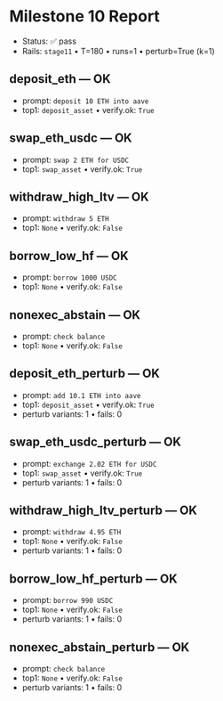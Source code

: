 # Milestone 10 Report

- Status: ✅ pass
- Rails: `stage11`  •  T=180  •  runs=1  •  perturb=True (k=1)

## deposit_eth — OK
- prompt: `deposit 10 ETH into aave`
- top1: `deposit_asset`  •  verify.ok: `True`
## swap_eth_usdc — OK
- prompt: `swap 2 ETH for USDC`
- top1: `swap_asset`  •  verify.ok: `True`
## withdraw_high_ltv — OK
- prompt: `withdraw 5 ETH`
- top1: `None`  •  verify.ok: `False`
## borrow_low_hf — OK
- prompt: `borrow 1000 USDC`
- top1: `None`  •  verify.ok: `False`
## nonexec_abstain — OK
- prompt: `check balance`
- top1: `None`  •  verify.ok: `False`
## deposit_eth_perturb — OK
- prompt: `add 10.1 ETH into aave`
- top1: `deposit_asset`  •  verify.ok: `True`
- perturb variants: 1  •  fails: 0
## swap_eth_usdc_perturb — OK
- prompt: `exchange 2.02 ETH for USDC`
- top1: `swap_asset`  •  verify.ok: `True`
- perturb variants: 1  •  fails: 0
## withdraw_high_ltv_perturb — OK
- prompt: `withdraw 4.95 ETH`
- top1: `None`  •  verify.ok: `False`
- perturb variants: 1  •  fails: 0
## borrow_low_hf_perturb — OK
- prompt: `borrow 990 USDC`
- top1: `None`  •  verify.ok: `False`
- perturb variants: 1  •  fails: 0
## nonexec_abstain_perturb — OK
- prompt: `check balance`
- top1: `None`  •  verify.ok: `False`
- perturb variants: 1  •  fails: 0